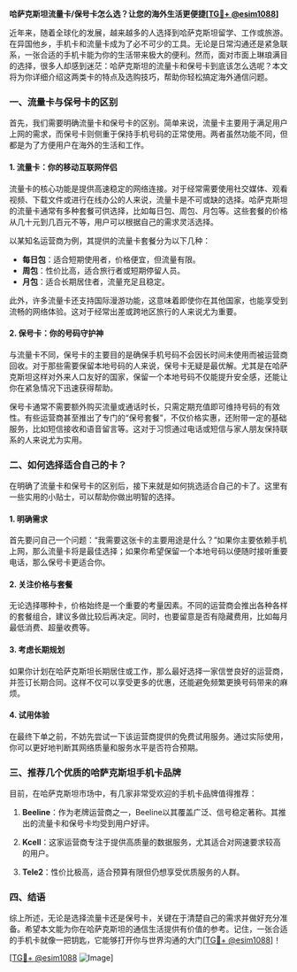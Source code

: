 **哈萨克斯坦流量卡/保号卡怎么选？让您的海外生活更便捷[[TG💪+ @esim1088](https://t.me/s/esim1088)]**

近年来，随着全球化的发展，越来越多的人选择到哈萨克斯坦留学、工作或旅游。在异国他乡，手机卡和流量卡成为了必不可少的工具。无论是日常沟通还是紧急联系，一张合适的手机卡能为你的生活带来极大的便利。然而，面对市面上琳琅满目的选择，很多人却感到迷茫：哈萨克斯坦的流量卡和保号卡到底该怎么选呢？本文将为你详细介绍这两类卡的特点及选购技巧，帮助你轻松搞定海外通信问题。

### 一、流量卡与保号卡的区别

首先，我们需要明确流量卡和保号卡的区别。简单来说，流量卡主要用于满足用户上网的需求，而保号卡则侧重于保持手机号码的正常使用。两者虽然功能不同，但都是为了方便用户在海外的生活和工作。

#### 1. 流量卡：你的移动互联网伴侣

流量卡的核心功能是提供高速稳定的网络连接。对于经常需要使用社交媒体、观看视频、下载文件或进行在线办公的人来说，流量卡是不可或缺的选择。哈萨克斯坦的流量卡通常有多种套餐可供选择，比如每日包、周包、月包等。这些套餐的价格从几十元到几百元不等，用户可以根据自己的需求灵活选择。

以某知名运营商为例，其提供的流量卡套餐分为以下几种：
- **每日包**：适合短期使用者，价格便宜，但流量有限。
- **周包**：性价比高，适合旅行者或短期停留人员。
- **月包**：适合长期居住者，流量充足且稳定。

此外，许多流量卡还支持国际漫游功能，这意味着即使你在其他国家，也能享受到流畅的网络体验。这对于经常出差或跨地区旅行的人来说尤为重要。

#### 2. 保号卡：你的号码守护神

与流量卡不同，保号卡的主要目的是确保手机号码不会因长时间未使用而被运营商回收。对于那些需要保留本地号码的人来说，保号卡无疑是最优解。尤其是在哈萨克斯坦这样对外来人口友好的国家，保留一个本地号码不仅能提升安全感，还能让你在紧急情况下迅速获得帮助。

保号卡通常不需要额外购买流量或通话时长，只需定期充值即可维持号码的有效性。有些运营商甚至推出了专门的“保号套餐”，不仅价格实惠，还附带一定的基础服务，比如短信接收和语音留言等。这对于习惯通过电话或短信与家人朋友保持联系的人来说尤为实用。

### 二、如何选择适合自己的卡？

在明确了流量卡和保号卡的区别后，接下来就是如何挑选适合自己的卡了。这里有一些实用的小贴士，可以帮助你做出明智的选择。

#### 1. 明确需求

首先要问自己一个问题：“我需要这张卡的主要用途是什么？”如果你主要依赖手机上网，那么流量卡将是最佳选择；如果你希望保留一个本地号码以便随时接听重要电话，那么保号卡更适合你。

#### 2. 关注价格与套餐

无论选择哪种卡，价格始终是一个重要的考量因素。不同的运营商会推出各种各样的套餐组合，建议多做比较后再决定。同时，也要留意是否有隐藏费用，比如每月最低消费、超量收费等。

#### 3. 考虑长期规划

如果你计划在哈萨克斯坦长期居住或工作，那么最好选择一家信誉良好的运营商，并签订长期合同。这样不仅可以享受更多的优惠，还能避免频繁更换号码带来的麻烦。

#### 4. 试用体验

在最终下单之前，不妨先尝试一下该运营商提供的免费试用服务。通过实际使用，你可以更好地判断其网络质量和服务水平是否符合预期。

### 三、推荐几个优质的哈萨克斯坦手机卡品牌

目前，在哈萨克斯坦市场中，有几家非常受欢迎的手机卡品牌值得推荐：

1. **Beeline**：作为老牌运营商之一，Beeline以其覆盖广泛、信号稳定著称。其推出的流量卡和保号卡均受到用户好评。
   
2. **Kcell**：这家运营商专注于提供高质量的数据服务，尤其适合对网速要求较高的用户。

3. **Tele2**：性价比极高，适合预算有限但仍想享受优质服务的人群。

### 四、结语

综上所述，无论是选择流量卡还是保号卡，关键在于清楚自己的需求并做好充分准备。希望本文能为你在哈萨克斯坦的通信生活提供有价值的参考。记住，一张合适的手机卡就像一把钥匙，它能够打开你与世界沟通的大门[[TG💪+ @esim1088](https://t.me/s/esim1088)]！

[[TG💪+ @esim1088](https://t.me/s/esim1088) ![Image](https://i.postimg.cc/4NQfJmqS/Snipaste-2025-05-13-00-14-12.png)]